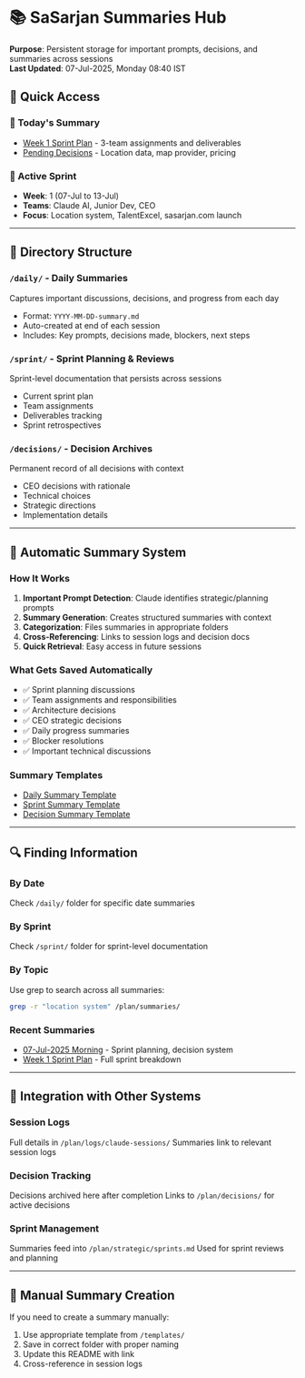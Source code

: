 # 📚 SaSarjan Summaries Hub

**Purpose**: Persistent storage for important prompts, decisions, and summaries across sessions  
**Last Updated**: 07-Jul-2025, Monday 08:40 IST

## 🎯 Quick Access

### 📅 Today's Summary

- [Week 1 Sprint Plan](sprint/week1-sprint-plan.md) - 3-team assignments and deliverables
- [Pending Decisions](decisions/pending-decisions-07-jul.md) - Location data, map provider, pricing

### 🏃 Active Sprint

- **Week**: 1 (07-Jul to 13-Jul)
- **Teams**: Claude AI, Junior Dev, CEO
- **Focus**: Location system, TalentExcel, sasarjan.com launch

---

## 📁 Directory Structure

### `/daily/` - Daily Summaries

Captures important discussions, decisions, and progress from each day

- Format: `YYYY-MM-DD-summary.md`
- Auto-created at end of each session
- Includes: Key prompts, decisions made, blockers, next steps

### `/sprint/` - Sprint Planning & Reviews

Sprint-level documentation that persists across sessions

- Current sprint plan
- Team assignments
- Deliverables tracking
- Sprint retrospectives

### `/decisions/` - Decision Archives

Permanent record of all decisions with context

- CEO decisions with rationale
- Technical choices
- Strategic directions
- Implementation details

---

## 🤖 Automatic Summary System

### How It Works

1. **Important Prompt Detection**: Claude identifies strategic/planning prompts
2. **Summary Generation**: Creates structured summaries with context
3. **Categorization**: Files summaries in appropriate folders
4. **Cross-Referencing**: Links to session logs and decision docs
5. **Quick Retrieval**: Easy access in future sessions

### What Gets Saved Automatically

- ✅ Sprint planning discussions
- ✅ Team assignments and responsibilities
- ✅ Architecture decisions
- ✅ CEO strategic decisions
- ✅ Daily progress summaries
- ✅ Blocker resolutions
- ✅ Important technical discussions

### Summary Templates

- [Daily Summary Template](templates/daily-summary-template.md)
- [Sprint Summary Template](templates/sprint-summary-template.md)
- [Decision Summary Template](templates/decision-summary-template.md)

---

## 🔍 Finding Information

### By Date

Check `/daily/` folder for specific date summaries

### By Sprint

Check `/sprint/` folder for sprint-level documentation

### By Topic

Use grep to search across all summaries:

```bash
grep -r "location system" /plan/summaries/
```

### Recent Summaries

- [07-Jul-2025 Morning](daily/2025-07-07-summary.md) - Sprint planning, decision system
- [Week 1 Sprint Plan](sprint/week1-sprint-plan.md) - Full sprint breakdown

---

## 🔗 Integration with Other Systems

### Session Logs

Full details in `/plan/logs/claude-sessions/`
Summaries link to relevant session logs

### Decision Tracking

Decisions archived here after completion
Links to `/plan/decisions/` for active decisions

### Sprint Management

Summaries feed into `/plan/strategic/sprints.md`
Used for sprint reviews and planning

---

## 📝 Manual Summary Creation

If you need to create a summary manually:

1. Use appropriate template from `/templates/`
2. Save in correct folder with proper naming
3. Update this README with link
4. Cross-reference in session logs
